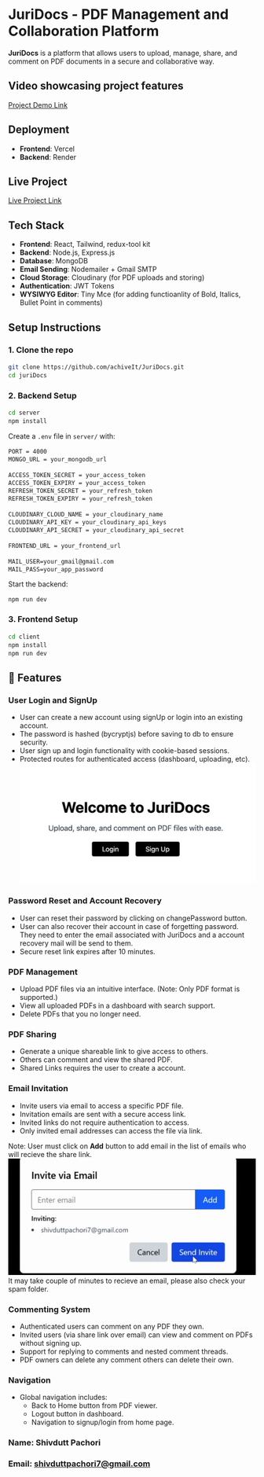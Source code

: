 # JuriDocs - PDF Management and Collaboration Platform

**JuriDocs** is a platform that allows users to upload, manage, share, and comment on PDF documents in a secure and collaborative way.

## Video showcasing project features
[Project Demo Link](https://drive.google.com/file/d/158V17YL3wdhFJOmSEyhhNWm1BdhXnnEW/view?pli=1)

## Deployment
- **Frontend**: Vercel
- **Backend**: Render

## Live Project
[Live Project Link](https://juri-docs.vercel.app/)


## Tech Stack

- **Frontend**: React, Tailwind, redux-tool kit
- **Backend**: Node.js, Express.js
- **Database**: MongoDB
- **Email Sending**: Nodemailer + Gmail SMTP
- **Cloud Storage**: Cloudinary (for PDF uploads and storing)
- **Authentication**: JWT  Tokens
- **WYSIWYG Editor**: Tiny Mce (for adding functioanlity of Bold, Italics, Bullet Point in comments)

##  Setup Instructions

### 1. Clone the repo

```bash
git clone https://github.com/achiveIt/JuriDocs.git
cd juriDocs
```

### 2. Backend Setup

```bash
cd server
npm install
```

Create a `.env` file in `server/` with:

```
PORT = 4000
MONGO_URL = your_mongodb_url

ACCESS_TOKEN_SECRET = your_access_token
ACCESS_TOKEN_EXPIRY = your_access_token
REFRESH_TOKEN_SECRET = your_refresh_token
REFRESH_TOKEN_EXPIRY = your_refresh_token

CLOUDINARY_CLOUD_NAME = your_cloudinary_name
CLOUDINARY_API_KEY = your_cloudinary_api_keys
CLOUDINARY_API_SECRET = your_cloudinary_api_secret

FRONTEND_URL = your_frontend_url

MAIL_USER=your_gmail@gmail.com
MAIL_PASS=your_app_password
```

Start the backend:

```bash
npm run dev
```

### 3. Frontend Setup

```bash
cd client
npm install
npm run dev
```

## 🚀 Features

### User Login and SignUp
- User can create a new account using signUp or login into an existing account.
- The password is hashed (bycryptjs) before saving to db to ensure security.
- User sign up and login functionality with cookie-based sessions.
- Protected routes for authenticated access (dashboard, uploading, etc).
![Home Page](./images/loginSignUp.jpeg)


### Password Reset and Account Recovery
- User can reset their password by clicking on changePassword button.
- User can also recover their account in case of forgetting password. They need to enter the email associated with JuriDocs and a account recovery mail will be send to them.
- Secure reset link expires after 10 minutes.

### PDF Management
- Upload PDF files via an intuitive interface. (Note: Only PDF format is supported.)
- View all uploaded PDFs in a dashboard with search support.
- Delete PDFs that you no longer need.

### PDF Sharing
- Generate a unique shareable link to give access to others.
- Others can comment and view the shared PDF.
- Shared Links requires the user to create a account.

### Email Invitation
- Invite users via email to access a specific PDF file.
- Invitation emails are sent with a secure access link.
- Invited links do not require authentication to access.
- Only invited email addresses can access the file via link.

Note: User must click on **Add** button to add email in the list of emails who will recieve the share link.
![Email Invite](./images/inviteViaEmail.jpeg)
It may take couple of minutes to recieve an email, please also check your spam folder.

### Commenting System
- Authenticated users can comment on any PDF they own.
- Invited users (via share link over email) can view and comment on PDFs without signing up.
- Support for replying to comments and nested comment threads.
- PDF owners can delete any comment others can delete their own.

### Navigation
- Global navigation includes:
  - Back to Home button from PDF viewer.
  - Logout button in dashboard.
  - Navigation to signup/login from home page.



### Name: Shivdutt Pachori
### Email: shivduttpachori7@gmail.com

